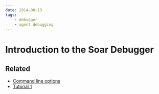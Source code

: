 ```yaml
---
date: 2014-08-13
tags:
    - debugger
    - agent debugging
---
```


<!-- old URL: https://soar.eecs.umich.edu/articles/articles/faqs-and-guides/69-intro-to-the-soar-debugger -->

# Introduction to the Soar Debugger

## Related

- [Command line options](../reference/CommandLineOptionsForDebuggerAndCLI.md)
- [Tutorial 1](../tutorials/soar_tutorial/index.md)
